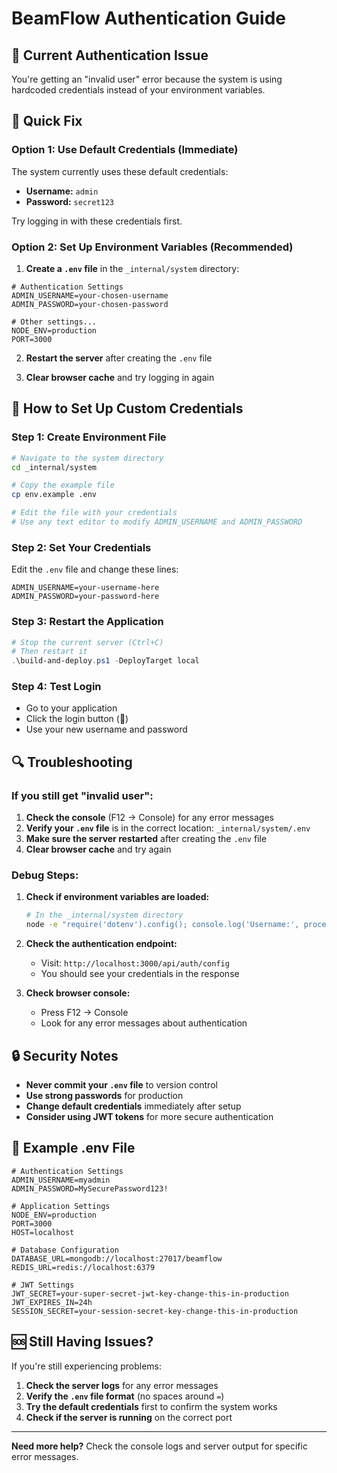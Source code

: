 # BeamFlow Authentication Guide

## 🔐 Current Authentication Issue

You're getting an "invalid user" error because the system is using hardcoded credentials instead of your environment variables.

## 🚀 Quick Fix

### Option 1: Use Default Credentials (Immediate)
The system currently uses these default credentials:
- **Username:** `admin`
- **Password:** `secret123`

Try logging in with these credentials first.

### Option 2: Set Up Environment Variables (Recommended)

1. **Create a `.env` file** in the `_internal/system` directory:

```env
# Authentication Settings
ADMIN_USERNAME=your-chosen-username
ADMIN_PASSWORD=your-chosen-password

# Other settings...
NODE_ENV=production
PORT=3000
```

2. **Restart the server** after creating the `.env` file

3. **Clear browser cache** and try logging in again

## 🔧 How to Set Up Custom Credentials

### Step 1: Create Environment File
```bash
# Navigate to the system directory
cd _internal/system

# Copy the example file
cp env.example .env

# Edit the file with your credentials
# Use any text editor to modify ADMIN_USERNAME and ADMIN_PASSWORD
```

### Step 2: Set Your Credentials
Edit the `.env` file and change these lines:
```env
ADMIN_USERNAME=your-username-here
ADMIN_PASSWORD=your-password-here
```

### Step 3: Restart the Application
```powershell
# Stop the current server (Ctrl+C)
# Then restart it
.\build-and-deploy.ps1 -DeployTarget local
```

### Step 4: Test Login
- Go to your application
- Click the login button (🔐)
- Use your new username and password

## 🔍 Troubleshooting

### If you still get "invalid user":

1. **Check the console** (F12 → Console) for any error messages
2. **Verify your `.env` file** is in the correct location: `_internal/system/.env`
3. **Make sure the server restarted** after creating the `.env` file
4. **Clear browser cache** and try again

### Debug Steps:

1. **Check if environment variables are loaded:**
   ```bash
   # In the _internal/system directory
   node -e "require('dotenv').config(); console.log('Username:', process.env.ADMIN_USERNAME); console.log('Password:', process.env.ADMIN_PASSWORD);"
   ```

2. **Check the authentication endpoint:**
   - Visit: `http://localhost:3000/api/auth/config`
   - You should see your credentials in the response

3. **Check browser console:**
   - Press F12 → Console
   - Look for any error messages about authentication

## 🔒 Security Notes

- **Never commit your `.env` file** to version control
- **Use strong passwords** for production
- **Change default credentials** immediately after setup
- **Consider using JWT tokens** for more secure authentication

## 📝 Example .env File

```env
# Authentication Settings
ADMIN_USERNAME=myadmin
ADMIN_PASSWORD=MySecurePassword123!

# Application Settings
NODE_ENV=production
PORT=3000
HOST=localhost

# Database Configuration
DATABASE_URL=mongodb://localhost:27017/beamflow
REDIS_URL=redis://localhost:6379

# JWT Settings
JWT_SECRET=your-super-secret-jwt-key-change-this-in-production
JWT_EXPIRES_IN=24h
SESSION_SECRET=your-session-secret-key-change-this-in-production
```

## 🆘 Still Having Issues?

If you're still experiencing problems:

1. **Check the server logs** for any error messages
2. **Verify the `.env` file format** (no spaces around `=`)
3. **Try the default credentials** first to confirm the system works
4. **Check if the server is running** on the correct port

---

**Need more help?** Check the console logs and server output for specific error messages.
